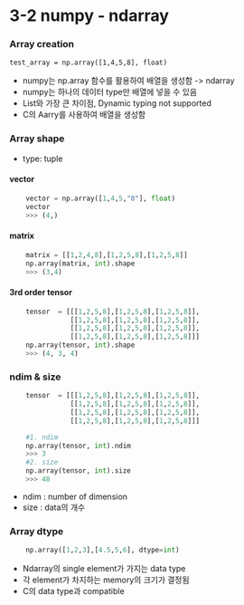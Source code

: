 # 3-2 numpy - ndarray

### Array creation
``` test_array = np.array([1,4,5,8], float) ```
- numpy는 np.array 함수를 활용하여 배열을 생성함 -> ndarray
- numpy는 하나의 데이터 type만 배열에 넣을 수 있음
- List와 가장 큰 차이점, Dynamic typing not supported
- C의 Aarry를 사용하여 배열을 생성함

### Array shape
+ type: tuple

#### vector
```python
    vector = np.array([1,4,5,"8"], float)
    vector
    >>> (4,)
```

#### matrix
```python
    matrix = [[1,2,4,8],[1,2,5,8],[1,2,5,8]]
    np.array(matrix, int).shape
    >>> (3,4)
```

#### 3rd order tensor
```python
    tensor  = [[[1,2,5,8],[1,2,5,8],[1,2,5,8]], 
               [[1,2,5,8],[1,2,5,8],[1,2,5,8]], 
               [[1,2,5,8],[1,2,5,8],[1,2,5,8]], 
               [[1,2,5,8],[1,2,5,8],[1,2,5,8]]]
    np.array(tensor, int).shape
    >>> (4, 3, 4)
```

### ndim & size
```python
    tensor  = [[[1,2,5,8],[1,2,5,8],[1,2,5,8]], 
               [[1,2,5,8],[1,2,5,8],[1,2,5,8]], 
               [[1,2,5,8],[1,2,5,8],[1,2,5,8]], 
               [[1,2,5,8],[1,2,5,8],[1,2,5,8]]]

    #1. ndim
    np.array(tensor, int).ndim
    >>> 3
    #2. size
    np.array(tensor, int).size
    >>> 48
```
- ndim : number of dimension
- size : data의 개수

### Array dtype
``` python
    np.array([1,2,3],[4.5,5,6], dtype=int)
```

- Ndarray의 single element가 가지는 data type
- 각 element가 차지하는 memory의 크기가 결정됨
- C의 data type과 compatible
